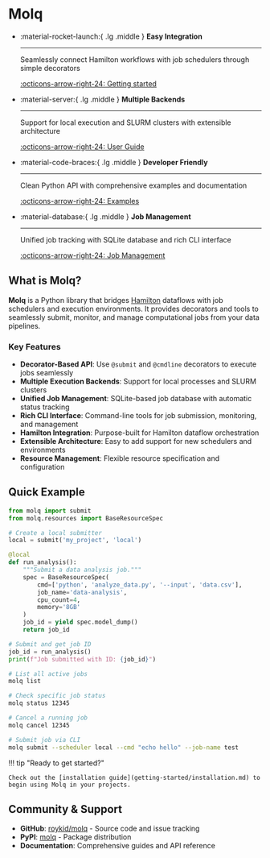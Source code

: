 # Molq

<div class="grid cards" markdown>

-   :material-rocket-launch:{ .lg .middle } **Easy Integration**

    ---

    Seamlessly connect Hamilton workflows with job schedulers through simple decorators

    [:octicons-arrow-right-24: Getting started](getting-started/installation.md)

-   :material-server:{ .lg .middle } **Multiple Backends**

    ---

    Support for local execution and SLURM clusters with extensible architecture

    [:octicons-arrow-right-24: User Guide](user-guide/decorators.md)

-   :material-code-braces:{ .lg .middle } **Developer Friendly**

    ---

    Clean Python API with comprehensive examples and documentation

    [:octicons-arrow-right-24: Examples](examples/basic-usage.md)

-   :material-database:{ .lg .middle } **Job Management**

    ---

    Unified job tracking with SQLite database and rich CLI interface

    [:octicons-arrow-right-24: Job Management](user-guide/job-management.md)

</div>

## What is Molq?

**Molq** is a Python library that bridges [Hamilton](https://hamilton.dagworks.io) dataflows with job schedulers and execution environments. It provides decorators and tools to seamlessly submit, monitor, and manage computational jobs from your data pipelines.

### Key Features

- **Decorator-Based API**: Use `@submit` and `@cmdline` decorators to execute jobs seamlessly
- **Multiple Execution Backends**: Support for local processes and SLURM clusters
- **Unified Job Management**: SQLite-based job database with automatic status tracking
- **Rich CLI Interface**: Command-line tools for job submission, monitoring, and management
- **Hamilton Integration**: Purpose-built for Hamilton dataflow orchestration
- **Extensible Architecture**: Easy to add support for new schedulers and environments
- **Resource Management**: Flexible resource specification and configuration

## Quick Example

```python title="Basic Job Submission"
from molq import submit
from molq.resources import BaseResourceSpec

# Create a local submitter
local = submit('my_project', 'local')

@local
def run_analysis():
    """Submit a data analysis job."""
    spec = BaseResourceSpec(
        cmd=['python', 'analyze_data.py', '--input', 'data.csv'],
        job_name='data-analysis',
        cpu_count=4,
        memory='8GB'
    )
    job_id = yield spec.model_dump()
    return job_id

# Submit and get job ID
job_id = run_analysis()
print(f"Job submitted with ID: {job_id}")
```

```bash title="CLI Job Management"
# List all active jobs
molq list

# Check specific job status
molq status 12345

# Cancel a running job
molq cancel 12345

# Submit job via CLI
molq submit --scheduler local --cmd "echo hello" --job-name test
```

!!! tip "Ready to get started?"
    
    Check out the [installation guide](getting-started/installation.md) to begin using Molq in your projects.

## Community & Support

- **GitHub**: [roykid/molq](https://github.com/roykid/molq) - Source code and issue tracking
- **PyPI**: [molq](https://pypi.org/project/molq/) - Package distribution
- **Documentation**: Comprehensive guides and API reference
